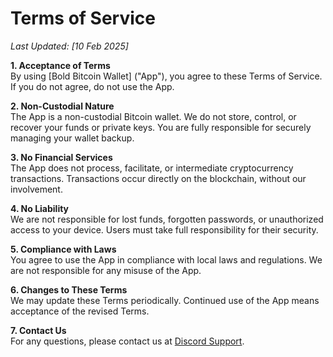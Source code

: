 # Terms of Service
_Last Updated: [10 Feb 2025]_

**1. Acceptance of Terms**  
By using [Bold Bitcoin Wallet] ("App"), you agree to these Terms of Service. If you do not agree, do not use the App.

**2. Non-Custodial Nature**  
The App is a non-custodial Bitcoin wallet. We do not store, control, or recover your funds or private keys. You are fully responsible for securely managing your wallet backup.

**3. No Financial Services**  
The App does not process, facilitate, or intermediate cryptocurrency transactions. Transactions occur directly on the blockchain, without our involvement.

**4. No Liability**  
We are not responsible for lost funds, forgotten passwords, or unauthorized access to your device. Users must take full responsibility for their security.

**5. Compliance with Laws**  
You agree to use the App in compliance with local laws and regulations. We are not responsible for any misuse of the App.

**6. Changes to These Terms**  
We may update these Terms periodically. Continued use of the App means acceptance of the revised Terms.

**7. Contact Us**  
For any questions, please contact us at [Discord Support](https://discord.gg/FmZnbbBt).

